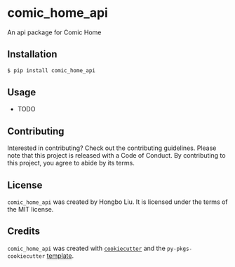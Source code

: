 # comic_home_api

An api package for Comic Home

## Installation

```bash
$ pip install comic_home_api
```

## Usage

- TODO

## Contributing

Interested in contributing? Check out the contributing guidelines. Please note that this project is released with a Code of Conduct. By contributing to this project, you agree to abide by its terms.

## License

`comic_home_api` was created by Hongbo Liu. It is licensed under the terms of the MIT license.

## Credits

`comic_home_api` was created with [`cookiecutter`](https://cookiecutter.readthedocs.io/en/latest/) and the `py-pkgs-cookiecutter` [template](https://github.com/py-pkgs/py-pkgs-cookiecutter).
